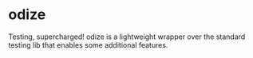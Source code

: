# odize
Testing, supercharged! odize is a lightweight wrapper over the standard testing lib that enables some additional features.
